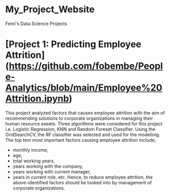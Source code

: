 # My_Project_Website
Femi's Data Science Projects
# [Project 1: Predicting Employee Attrition] (https://github.com/fobembe/People-Analytics/blob/main/Employee%20Attrition.ipynb) 
This project analyzed factors that causes employee attrition with the aim of recommending solutions to corporate organizations in managing their human resource aseets. Three algorithms were considered for this project i.e. Logistic Regression, KNN and Random Foreset Classifier.  Using the GridSearchCV, the RF classifier was selected and used for the modelinig. The top tem most important factors causing employee attrition include;
* monthly income, 
* age, 
* total working years, 
* years working with the company, 
* years working with current manager, 
* years in current role, etc.
Hence, to reduce employee attrition, the above-identified factors should be looked into by management of corporate organizations.
